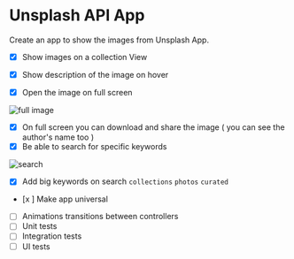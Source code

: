# Unsplash API App

Create an app to show the images from Unsplash App.  

- [x] Show images on a collection View

- [x] Show description of the image on hover 
- [x] Open the image on full screen 

![full image](/full-image.gif)

- [x] On full screen you can download and share the image ( you can see the author's name too )
- [x] Be able to search for specific keywords 

![search](/search.gif)

- [x] Add big keywords on search `collections` `photos`  `curated` 
- [x ] Make app universal 
- [ ] Animations transitions between controllers 
- [ ] Unit tests
- [ ] Integration tests
- [ ] UI tests
